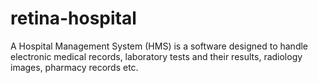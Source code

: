 # retina-hospital
A Hospital Management System (HMS) is a software designed to handle electronic medical records, laboratory tests and their results, radiology images, pharmacy records etc. 

